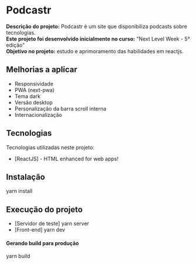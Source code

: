 # Podcastr

**Descrição do projeto:** Podcastr é um site que disponibiliza podcasts sobre tecnologias.</br>
**Este projeto foi desenvolvido inicialmente no curso:** "Next Level Week - 5° edição"</br>
**Objetivo no projeto:** estudo e aprimoramento das habilidades em reactjs. 
## Melhorias a aplicar
- Responsividade
- PWA (next-pwa)
- Tema dark
- Versão desktop
- Personalização da barra scroll interna
- Internacionalização

## Tecnologias

Tecnologias utilizadas neste projeto:

- [ReactJS] - HTML enhanced for web apps!

## Instalação

yarn install

## Execução do projeto

- [Servidor de teste] yarn server
- [Front-end] yarn dev
#### Gerando build para produção

yarn build
